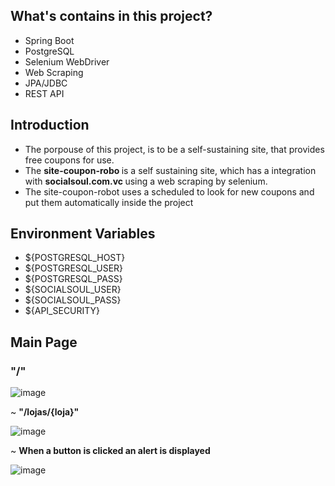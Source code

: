 
 ## What's contains in this project?
  - Spring Boot
  - PostgreSQL
  - Selenium WebDriver
  - Web Scraping
  - JPA/JDBC
  - REST API

 


## Introduction
 
- The porpouse of this project, is to be a self-sustaining site, that provides free coupons for use.
- The  <b> site-coupon-robo </b> is a self sustaining site, which has a integration with  <b> socialsoul.com.vc </b> using a web scraping by selenium.
- The site-coupon-robot uses a scheduled to look for new coupons and put them automatically inside the project

## Environment Variables
 - ${POSTGRESQL_HOST} 
 - ${POSTGRESQL_USER}
 - ${POSTGRESQL_PASS}
 - ${SOCIALSOUL_USER} 
 - ${SOCIALSOUL_PASS}
 - ${API_SECURITY}
 


<h2> Main Page </h2>

<h3>  "/" </h3>

![image](https://user-images.githubusercontent.com/37906911/210137019-c6b9b130-7d2a-4dce-9a47-7ab6f97d383d.png)

 ~ <b> "/lojas/{loja}" </b>
  
  ![image](https://user-images.githubusercontent.com/37906911/210137061-d1899bb6-d8ef-4ffd-be61-c5ae55aeae37.png)

~ <b> When a button is clicked an alert is displayed </b>

![image](https://user-images.githubusercontent.com/37906911/210137085-f7c798a1-b462-409f-8b69-37045516abac.png)
